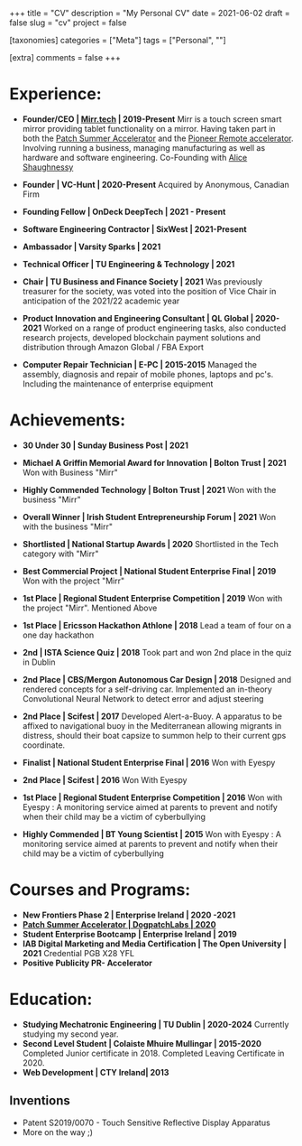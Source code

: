 +++
title = "CV"
description = "My Personal CV"
date = 2021-06-02
draft = false
slug = "cv"
project = false

[taxonomies]
categories = ["Meta"]
tags = ["Personal", ""]

[extra]
comments = false
+++
# Experience:

- **Founder/CEO | [Mirr.tech](http://mirr.tech) | 2019-Present** 
Mirr is a touch screen smart mirror providing tablet functionality on a mirror. Having taken part in both the [Patch Summer Accelerator](http://www.dogpatchlabs.com/patch) and the [Pioneer Remote accelerator](https://retro.jackoregankenny.com/cv). Involving running a business, managing manufacturing as well as hardware and software engineering. Co-Founding with [Alice Shaughnessy](https://aliceshocks.com/)

- **Founder | VC-Hunt | 2020-Present**
Acquired by Anonymous, Canadian Firm

- **Founding Fellow | OnDeck DeepTech | 2021 - Present**

- **Software Engineering Contractor | SixWest | 2021-Present**

- **Ambassador | Varsity Sparks | 2021**

- **Technical Officer | TU Engineering & Technology | 2021**

- **Chair | TU Business and Finance Society | 2021**
Was previously treasurer for the society, was voted into the position of Vice Chair in anticipation of the 2021/22 academic year

- **Product Innovation and Engineering Consultant | QL Global | 2020-2021**
Worked on a range of product engineering tasks, also conducted research projects, developed blockchain payment solutions and distribution through Amazon Global / FBA Export

- **Computer Repair Technician | E-PC | 2015-2015**
Managed the assembly, diagnosis and repair of mobile phones, laptops and pc's. Including the maintenance of enterprise equipment

# Achievements:

- **30 Under 30 | Sunday Business Post | 2021**

- **Michael A Griffin Memorial Award for Innovation | Bolton Trust | 2021**
Won with Business "Mirr"

- **Highly Commended Technology | Bolton Trust | 2021**
Won with the business "Mirr"

- **Overall Winner | Irish Student Entrepreneurship Forum | 2021**
Won with the business "Mirr"

- **Shortlisted | National Startup Awards | 2020**
Shortlisted in the Tech category with "Mirr"

- **Best Commercial Project | National Student Enterprise Final | 2019**
Won with the project "Mirr"

- **1st Place | Regional Student Enterprise Competition | 2019**
Won with the project "Mirr". Mentioned Above

- **1st Place | Ericsson Hackathon Athlone | 2018**
Lead a team of four on a one day hackathon

- **2nd | ISTA Science Quiz | 2018**
Took part and won 2nd place in the quiz in Dublin

- **2nd Place | CBS/Mergon Autonomous Car Design | 2018**
Designed and rendered concepts for a self-driving car. Implemented an in-theory Convolutional Neural Network to detect error and adjust steering

- **2nd Place | Scifest | 2017**
Developed Alert-a-Buoy. A apparatus to be affixed to navigational buoy in the Mediterranean allowing migrants in distress, should their boat capsize to summon help to their current gps coordinate.

- **Finalist | National Student Enterprise Final | 2016**
Won with  Eyespy

- **2nd Place | Scifest | 2016**
Won With Eyespy

- **1st Place | Regional Student Enterprise Competition | 2016**
Won with Eyespy : A monitoring service aimed at parents to prevent and notify when their child may be a victim of cyberbullying

- **Highly Commended | BT Young Scientist | 2015**
Won with Eyespy : A monitoring service aimed at parents to prevent and notify when their child may be a victim of cyberbullying

# Courses and Programs:

- **New Frontiers Phase 2 | Enterprise Ireland | 2020 -2021**
- [**Patch Summer Accelerator | DogpatchLabs | 2020**](http://joinpatch.org)
- **Student Enterprise Bootcamp | Enterprise Ireland | 2019**
- **IAB Digital Marketing and Media Certification | The Open University | 2021**
Credential PGB X28 YFL
- **Positive Publicity PR- Accelerator**

# Education:

- **Studying Mechatronic Engineering | TU Dublin | 2020-2024**
Currently studying my second year.
- **Second Level  Student | Colaiste Mhuire Mullingar | 2015-2020**
Completed Junior certificate in 2018. Completed Leaving Certificate in 2020.
- **Web Development | CTY Ireland| 2013**

## Inventions

- Patent S2019/0070 - Touch Sensitive Reflective Display Apparatus
- More on the way ;)